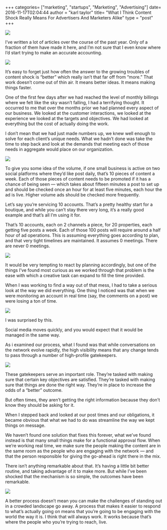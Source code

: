 +++
categories= ["marketing", "startups", "Marketing", "Advertising"]
date= 2016-11-17T02:04:44
author = "karl taylor"
title= "What I Think Content Shock Really Means For Advertisers And Marketers Alike"
type = "post"
+++

  ![](https://raw.githubusercontent.com/karljtaylor/kjt/blog/content/assets/50e23-1ve0r7fx6qcyf1cbz1tcjnw.png)  


 I’ve written a lot of articles over the course of the past year. Only of a fraction of them have made it here, and I’m not sure that I even know where I’d start trying to make an accurate accounting.

  ![](https://raw.githubusercontent.com/karljtaylor/kjt/blog/content/assets/b3251-1oclp4nevstnmeghd8yi7_a.jpeg)  


 It’s easy to forget just how often the answer to the growing troubles of content shock is “better” which really isn’t that far off from “more.” That work doesn’t come out of thin air. It means better ideas. It means making things faster.

 One of the first few days after we had reached the level of monthly billings where we felt like the sky wasn’t falling, I had a terrifying thought. It occurred to me that over the months prior we had planned every aspect of our business. We looked at the customer interactions, we looked at the experience we looked at the targets and objectives. We had looked at everything but the cost of actually doing the work.

 I don’t mean that we had just made numbers up, we knew well enough to solve for each client’s unique needs. What we hadn’t done was take the time to step back and look at the demands that meeting each of those needs in aggregate would place on our organization.

  ![](https://raw.githubusercontent.com/karljtaylor/kjt/blog/content/assets/0211d-1c5rq9d2-8sdmv7xrp8otbw.jpeg)  


 To give you some idea of the volume, if one small business is active on two social platforms where they’d like post daily, that’s 10 pieces of content a week. Each of those pieces of content needs to be promoted if it has a chance of being seen — which takes about fifteen minutes a post to set up and should be checked once an hour for at least five minutes, each hour the ad is live. Higher volume ads should be checked more frequently.

 Let’s say you’re servicing 10 accounts. That’s a pretty healthy start for a boutique, and while you can’t stay there very long, it’s a really good example and that’s all I’m using it for.

 That’s 10 accounts, each on 2 channels a piece, for 20 properties, each getting five posts a week. Each of those 100 posts will require around a half hour of ad operations. This is assuming everything goes according to plan, and that very tight timelines are maintained. It assumes 0 meetings. There are never 0 meetings.

  ![](https://raw.githubusercontent.com/karljtaylor/kjt/blog/content/assets/0119e-1vtewm5ldesaubxfhrekhtw.jpeg)  


 It would be very tempting to react by planning accordingly, but one of the things I’ve found most curious as we worked through that problem is the ease with which a creative task can expand to fill the time provided.

 When I was working to find a way out of that mess, I had to take a serious look at the way we did everything. One thing I noticed was that when we were monitoring an account in real time (say, the comments on a post) we were losing a ton of time.

  ![](https://raw.githubusercontent.com/karljtaylor/kjt/blog/content/assets/968f2-1u_xycr2ql9ost-bgaarbxa.jpeg)  


 I was surprised by this.

 Social media moves quickly, and you would expect that it would be managed in the same way.

 As i examined our process, what I found was that while conversations on the network evolve rapidly, the high visibility means that any change tends to pass through a number of high-profile gatekeepers.

  ![](https://raw.githubusercontent.com/karljtaylor/kjt/blog/content/assets/a9546-1pg3e0zihiwvujdeb3by3vq.jpeg)  


 These gatekeepers serve an important role. They’re tasked with making sure that certain key objectives are satisfied. They’re tasked with making sure that things are done the right way. They’re in place to increase the odds of a “better” outcome.

 But often times, they aren’t getting the right information because they don’t know they should be asking for it.

 When I stepped back and looked at our post times and our obligations, it became obvious that what we had to do was streamline the way we kept things on message.

 We haven’t found one solution that fixes this forever, what we’ve found instead is that many small things make for a functional approval flow. When we’re working real time, we make sure the people making the content are in the same room as the people who are engaging with the network — and that the person responsible for giving the go-ahead is right there in the mix.

 There isn’t anything remarkable about that. It’s having a little bit better routine, and taking advantage of it to make more. But while I’ve been shocked that the mechanism is so simple, the outcomes have been remarkable.

  ![](https://raw.githubusercontent.com/karljtaylor/kjt/blog/content/assets/16d67-13eoznqh3hsardiwtcjjvzw.jpeg)  


 A better process doesn’t mean you can make the challenges of standing out in a crowded landscape go away. A process that makes it easier to respond to what’s actually going on means that you’re going to be engaging with the world the way it is. I think that will always work. It works because that’s where the people who you’re trying to reach, live.
